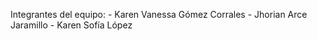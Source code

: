 Integrantes del equipo:
    - Karen Vanessa Gómez Corrales
    - Jhorian Arce Jaramillo
    - Karen Sofía López
